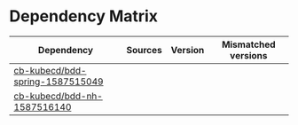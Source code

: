 # Dependency Matrix

Dependency | Sources | Version | Mismatched versions
---------- | ------- | ------- | -------------------
[cb-kubecd/bdd-spring-1587515049](https://github.com/cb-kubecd/bdd-spring-1587515049.git) |  | []() | 
[cb-kubecd/bdd-nh-1587516140](https://github.com/cb-kubecd/bdd-nh-1587516140.git) |  | []() | 

